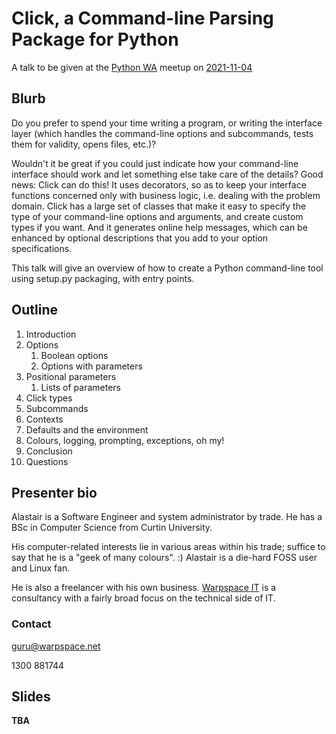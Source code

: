 # Click, a Command-line Parsing Package for Python
A talk to be given at the [Python WA](https://www.meetup.com/pythonwa) meetup on
[2021-11-04](https://www.meetup.com/pythonwa/events/281673788/)

## Blurb

Do you prefer to spend your time writing a program, or writing the
interface layer (which handles the command-line options and subcommands,
tests them for validity, opens files, etc.)?

Wouldn't it be great if you could just indicate how your command-line
interface should work and let something else take care of the details?
Good news: Click can do this!  It uses decorators, so as to keep your
interface functions concerned only with business logic, i.e. dealing
with the problem domain.  Click has a large set of classes that make it
easy to specify the type of your command-line options and arguments, and
create custom types if you want.  And it generates online help messages,
which can be enhanced by optional descriptions that you add to your
option specifications.

This talk will give an overview of how to create a Python command-line
tool using setup.py packaging, with entry points.

## Outline

  1. Introduction
  1. Options
      1. Boolean options
      1. Options with parameters
  1. Positional parameters
      1. Lists of parameters
  1. Click types
  1. Subcommands
  1. Contexts
  1. Defaults and the environment
  1. Colours, logging, prompting, exceptions, oh my!
  1. Conclusion
  1. Questions

## Presenter bio

Alastair is a Software Engineer and system administrator by trade.  He has a BSc in Computer Science from Curtin University.

His computer-related interests lie in various areas within his trade; suffice to say that he is a "geek of many colours". :)  Alastair is a die-hard FOSS user and Linux fan.

He is also a freelancer with his own business.  [Warpspace IT](http://www.warpspace.net/) is a consultancy with a fairly broad focus on the technical side of IT.

### Contact

guru@warpspace.net

1300 881744

## Slides

**TBA**
